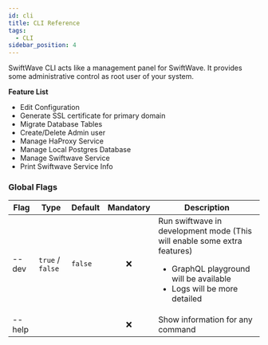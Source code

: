 ```yaml
---
id: cli
title: CLI Reference
tags:
  - CLI
sidebar_position: 4
---
```


SwiftWave CLI acts like a management panel for SwiftWave.
It provides some administrative control as root user of your system.

**Feature List**
- Edit Configuration
- Generate SSL certificate for primary domain
- Migrate Database Tables
- Create/Delete Admin user
- Manage HaProxy Service
- Manage Local Postgres Database
- Manage Swiftwave Service
- Print Swiftwave Service Info

### Global Flags

| Flag   |       Type       | Default |     Mandatory       |          Description              |
|--------|------------------|---------|---------------------|-----------------------------------|
| --dev  | `true` / `false` | `false` | <center>❌</center> | Run swiftwave in development mode (This will enable some extra features) <ul><li>GraphQL playground will be available</li><li>Logs will be more detailed</li></ul> |
| --help |                  |         | <center>❌</center> | Show information for any command  |
